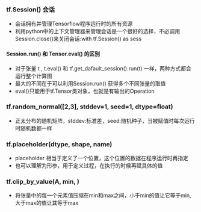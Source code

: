 ### tf.Session() 会话
- 会话拥有并管理Tensorflow程序运行时的所有资源
- 利用python中的上下文管理器来管理会话是一个很好的选择，不必调用Session.close()来关闭会话:with tf.Session() as sess
#### Session.run() 和 Tensor.eval() 的区别
- 对于张量 t , t.eval() 和 tf.get_dafault_session().run(t) 一样，两种方式都会运行整个计算图
- 最大的不同在于可以利用Session.run() 获得多个不同张量的取值
- eval()只能用于tf.Tensor类对象，也就是有输出的Operation
### tf.random_normal([2,3], stddev=1, seed=1, dtype=float)
- 正太分布的随机矩阵，stddev:标准差，seed:随机种子，当被赋值时每次运行时随机数都一样
### tf.placeholder(dtype, shape, name)
- placeholder 相当于定义了一个位置，这个位置的数据在程序运行时再指定
- 也可以理解为形参，用于定义过程，在执行的时候再赋具体的值
### tf.clip_by_value(A, min, ) 
- 将张量中的每一个元素值压缩在min和max之间，小于min的值让它等于min,大于max的值让其等于max

